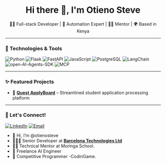 <h1 align="center">Hi there 👋, I'm Otieno Steve</h1>
<p align="center">
  👨‍💻 Full-stack Developer | 🧠 Automation Expert | 👨‍🏫 Mentor | 🌍 Based in Kenya
</p>

---

### 🔧 Technologies & Tools

![Python](https://img.shields.io/badge/-Python-333?style=flat&logo=python)
![Flask](https://img.shields.io/badge/-Flask-000?style=flat&logo=flask)
![FastAPI](https://img.shields.io/badge/-FastAPI-009688?style=flat&logo=fastapi)
![JavaScript](https://img.shields.io/badge/-JavaScript-F7DF1E?style=flat&logo=javascript)
![PostgreSQL](https://img.shields.io/badge/-PostgreSQL-336791?style=flat&logo=postgresql)
![LangChain](https://img.shields.io/badge/LangChain-343541?style=flat&logoColor=white)
![open-AI-Agents-SDK](https://img.shields.io/badge/Open-AI-Agents-SDK-F26512?style=flat&logo=javascript)
![MCP](https://img.shields.io/badge/-MCP-F0F0F0?style=flat&logo=javascript)

---


### ✨ Featured Projects

- 🔗 [**Quest ApplyBoard**](https://www.questapplyboard.com/) – Streamlined student application processing platform

---

### 🤝 Let's Connect!

[![LinkedIn](https://img.shields.io/badge/-LinkedIn-blue?logo=linkedin&style=flat)](https://www.linkedin.com/in/steve-otieno-5a6b4a155/)
[![Email](https://img.shields.io/badge/-Email-333?logo=gmail&style=flat)](mailto:steveotieno701@gmail.com)


- 👋 Hi, I’m @otienosteve
- 👨🏾‍💻 Senior Developer at [**Barcelona Technologies Ltd**](https://www.barcelonatech.co.ke/) 
- 👨‍🏫 Technical Mentor at Moringa School.
- 🧠 Freelance AI Engineer 
- 🤖 Competitive Programmer -CodinGame. 

<!---
otienosteve/otienosteve is a ✨ special ✨ repository because its `README.md` (this file) appears on your GitHub profile.
You can click the Preview link to take a look at your changes.
--->
